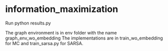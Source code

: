 # information_maximization

Run python results.py

The graph environment is in env folder with the name graph_env_wo_embedding
The implementations are in train_wo_embedding for MC and train_sarsa.py for SARSA.
